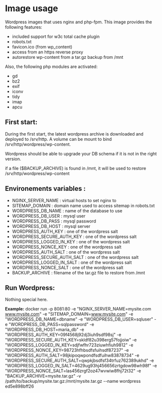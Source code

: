 Image usage
===========

Wordpress images that uses nginx and php-fpm.
This image provides the following features:

- included support for w3c total cache plugin
- robots.txt
- favicon.ico (from wp_content)
- access from an https reverse proxy
- autorestore wp-content from a tar.gz backup from /mnt

Also, the following php modules are activated:

- gd
- bz2
- exif
- iconv
- tidy
- imap
- apcu


First start:
------------
During the first start, the latest wordpress archive is downloaded and deployed to /srv/http. 
A volume can be mount to bind /srv/http/wordpress/wp-content.

Wordpress should be able to upgrade your DB schema if it is not in the right version.

if a file ($BACKUP_ARCHIVE) is found in /mnt, it will be used to restore /srv/http/wordpress/wp-content


Environements variables :
-------------------------

- NGINX_SERVER_NAME : virtual hosts to set nginx to
- SITEMAP_DOMAIN : domain name used to access sitemap in robots.txt
- WORDPRESS_DB_NAME : name of the database to use
- WORDPRESS_DB_USER : mysql user
- WORDPRESS_DB_PASS : mysql password
- WORDPRESS_DB_HOST : mysql server
- WORDPRESS_AUTH_KEY : one of the wordpress salt
- WORDPRESS_SECURE_AUTH_KEY : one of the wordpress salt
- WORDPRESS_LOGGED_IN_KEY : one of the wordpress salt
- WORDPRESS_NONCE_KEY : one of the wordpress salt
- WORDPRESS_AUTH_SALT : one of the wordpress salt
- WORDPRESS_SECURE_AUTH_SALT : one of the wordpress salt
- WORDPRESS_LOGGED_IN_SALT : one of the wordpress salt
- WORDPRESS_NONCE_SALT : one of the wordpress salt
- BACKUP_ARCHIVE : filename of the tar.gz file to restore from /mnt


Run Wordpress:
--------------
Nothing special here.

**Example:** docker run -p 8081:80 -e "NGINX_SERVER_NAME=mysite.com www.mysite.com" -e "SITEMAP_DOMAIN=www.mysite.com" -e "WORDPRESS_DB_NAME=dbname" -e "WORDPRESS_DB_USER=sqluser" -e "WORDPRESS_DB_PASS=sqlpassword" -e "WORDPRESS_DB_HOST=maria_db" -e "WORDPRESS_AUTH_KEY=09f4568j92dj3iuh9sdf98sj" -e "WORDPRESS_SECURE_AUTH_KEY=skldf82u398erg57fojjoiw" -e "WORDPRESS_LOGGED_IN_KEY=sdjfwfhr723ziuwhfiuh9812" -e "WORDPRESS_NONCE_KEY=98723hfhbsdfsfuihsdf87237" -e "WORDPRESS_AUTH_SALT=98jkipoqwpondfsdfuihw83878734" -e "WORDPRESS_SECURE_AUTH_SALT=qwpkjbsdfsf34trfuz762389ukhd" -e "WORDPRESS_LOGGED_IN_SALT=4629ug93hj456656zrtgdow98wh98f" -e "WORDPRESS_NONCE_SALT=las456zrgf2oz47wvwiw8fhj72t32" -e "BACKUP_ARCHIVE=mysite.tar.gz" -v /path/to/backup/mysite.tar.gz:/mnt/mysite.tar.gz  --name wordpress ed5e898bff26

